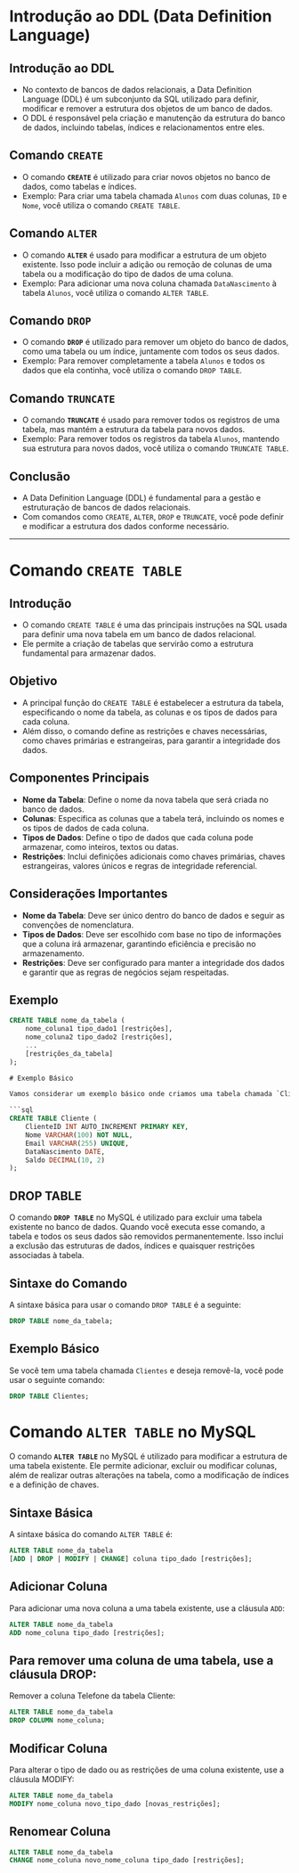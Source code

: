 # Introdução ao DDL (Data Definition Language)

## Introdução ao DDL

- No contexto de bancos de dados relacionais, a Data Definition Language (DDL) é um subconjunto da SQL utilizado para definir, modificar e remover a estrutura dos objetos de um banco de dados.
- O DDL é responsável pela criação e manutenção da estrutura do banco de dados, incluindo tabelas, índices e relacionamentos entre eles.

## Comando `CREATE`

- O comando **`CREATE`** é utilizado para criar novos objetos no banco de dados, como tabelas e índices.
- Exemplo: Para criar uma tabela chamada `Alunos` com duas colunas, `ID` e `Nome`, você utiliza o comando `CREATE TABLE`.

## Comando `ALTER`

- O comando **`ALTER`** é usado para modificar a estrutura de um objeto existente. Isso pode incluir a adição ou remoção de colunas de uma tabela ou a modificação do tipo de dados de uma coluna.
- Exemplo: Para adicionar uma nova coluna chamada `DataNascimento` à tabela `Alunos`, você utiliza o comando `ALTER TABLE`.

## Comando `DROP`

- O comando **`DROP`** é utilizado para remover um objeto do banco de dados, como uma tabela ou um índice, juntamente com todos os seus dados.
- Exemplo: Para remover completamente a tabela `Alunos` e todos os dados que ela continha, você utiliza o comando `DROP TABLE`.

## Comando `TRUNCATE`

- O comando **`TRUNCATE`** é usado para remover todos os registros de uma tabela, mas mantém a estrutura da tabela para novos dados.
- Exemplo: Para remover todos os registros da tabela `Alunos`, mantendo sua estrutura para novos dados, você utiliza o comando `TRUNCATE TABLE`.

## Conclusão

- A Data Definition Language (DDL) é fundamental para a gestão e estruturação de bancos de dados relacionais.
- Com comandos como `CREATE`, `ALTER`, `DROP` e `TRUNCATE`, você pode definir e modificar a estrutura dos dados conforme necessário.

---

# Comando `CREATE TABLE`

## Introdução

- O comando `CREATE TABLE` é uma das principais instruções na SQL usada para definir uma nova tabela em um banco de dados relacional.
- Ele permite a criação de tabelas que servirão como a estrutura fundamental para armazenar dados.

## Objetivo

- A principal função do `CREATE TABLE` é estabelecer a estrutura da tabela, especificando o nome da tabela, as colunas e os tipos de dados para cada coluna.
- Além disso, o comando define as restrições e chaves necessárias, como chaves primárias e estrangeiras, para garantir a integridade dos dados.

## Componentes Principais

- **Nome da Tabela**: Define o nome da nova tabela que será criada no banco de dados.
- **Colunas**: Especifica as colunas que a tabela terá, incluindo os nomes e os tipos de dados de cada coluna.
- **Tipos de Dados**: Define o tipo de dados que cada coluna pode armazenar, como inteiros, textos ou datas.
- **Restrições**: Inclui definições adicionais como chaves primárias, chaves estrangeiras, valores únicos e regras de integridade referencial.

## Considerações Importantes

- **Nome da Tabela**: Deve ser único dentro do banco de dados e seguir as convenções de nomenclatura.
- **Tipos de Dados**: Deve ser escolhido com base no tipo de informações que a coluna irá armazenar, garantindo eficiência e precisão no armazenamento.
- **Restrições**: Deve ser configurado para manter a integridade dos dados e garantir que as regras de negócios sejam respeitadas.

## Exemplo

```sql
CREATE TABLE nome_da_tabela (
    nome_coluna1 tipo_dado1 [restrições],
    nome_coluna2 tipo_dado2 [restrições],
    ...
    [restrições_da_tabela]
);

# Exemplo Básico

Vamos considerar um exemplo básico onde criamos uma tabela chamada `Cliente`:

```sql
CREATE TABLE Cliente (
    ClienteID INT AUTO_INCREMENT PRIMARY KEY,
    Nome VARCHAR(100) NOT NULL,
    Email VARCHAR(255) UNIQUE,
    DataNascimento DATE,
    Saldo DECIMAL(10, 2)
);
```
## DROP TABLE

O comando **`DROP TABLE`** no MySQL é utilizado para excluir uma tabela existente no banco de dados. Quando você executa esse comando, a tabela e todos os seus dados são removidos permanentemente. Isso inclui a exclusão das estruturas de dados, índices e quaisquer restrições associadas à tabela.

## Sintaxe do Comando

A sintaxe básica para usar o comando `DROP TABLE` é a seguinte:

```sql
DROP TABLE nome_da_tabela;
```

## Exemplo Básico

Se você tem uma tabela chamada `Clientes` e deseja removê-la, você pode usar o seguinte comando:

```sql
DROP TABLE Clientes;
```
# Comando `ALTER TABLE` no MySQL

O comando **`ALTER TABLE`** no MySQL é utilizado para modificar a estrutura de uma tabela existente. Ele permite adicionar, excluir ou modificar colunas, além de realizar outras alterações na tabela, como a modificação de índices e a definição de chaves.

## Sintaxe Básica

A sintaxe básica do comando `ALTER TABLE` é:

```sql
ALTER TABLE nome_da_tabela
[ADD | DROP | MODIFY | CHANGE] coluna tipo_dado [restrições];
```

## Adicionar Coluna

Para adicionar uma nova coluna a uma tabela existente, use a cláusula `ADD`:

```sql
ALTER TABLE nome_da_tabela
ADD nome_coluna tipo_dado [restrições];
```

## Para remover uma coluna de uma tabela, use a cláusula DROP:

Remover a coluna Telefone da tabela Cliente:

```sql
ALTER TABLE nome_da_tabela
DROP COLUMN nome_coluna;
```

## Modificar Coluna

Para alterar o tipo de dado ou as restrições de uma coluna existente, use a cláusula MODIFY:

```sql
ALTER TABLE nome_da_tabela
MODIFY nome_coluna novo_tipo_dado [novas_restrições];
```

## Renomear Coluna

```sql
ALTER TABLE nome_da_tabela
CHANGE nome_coluna novo_nome_coluna tipo_dado [restrições];
```


